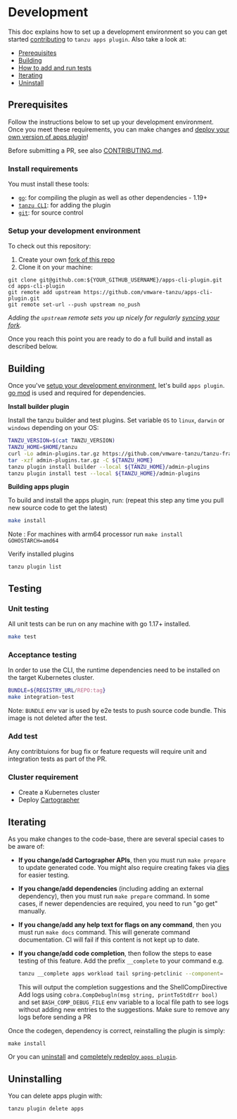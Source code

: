 # Development

This doc explains how to set up a development environment so you can get started
[contributing](CONTRIBUTING.md) to `tanzu apps plugin`. Also
take a look at:

- [Prerequisites](#Prerequisites)
- [Building](#building)
- [How to add and run tests](#testing)
- [Iterating](#iterating)
- [Uninstall](#uninstalling)

## Prerequisites

Follow the instructions below to set up your development environment. Once you
meet these requirements, you can make changes and
[deploy your own version of apps plugin](#starting-apps-plugin)!

Before submitting a PR, see also [CONTRIBUTING.md](./CONTRIBUTING.md).

### Install requirements

You must install these tools:

- [`go`](https://golang.org/doc/install): for compiling the plugin as well as other dependencies - 1.19+
- [`tanzu CLI`](https://github.com/vmware-tanzu/tanzu-framework/blob/main/docs/cli/getting-started.md#install-the-latest-release-of-tanzu-cli): for adding the plugin
- [`git`](https://help.github.com/articles/set-up-git/): for source control

### Setup your development environment
To check out this repository:

1. Create your own
   [fork of this repo](https://docs.github.com/en/get-started/quickstart/fork-a-repo)
1. Clone it on your machine:

```shell
git clone git@github.com:${YOUR_GITHUB_USERNAME}/apps-cli-plugin.git
cd apps-cli-plugin
git remote add upstream https://github.com/vmware-tanzu/apps-cli-plugin.git
git remote set-url --push upstream no_push
```

_Adding the `upstream` remote sets you up nicely for regularly
[syncing your fork](https://help.github.com/articles/syncing-a-fork/)._

Once you reach this point you are ready to do a full build and install as
described below.

## Building
Once you've [setup your development environment](#prerequisites), let's build
`apps plugin`. [go mod](https://github.com/golang/go/wiki/Modules#quick-start) is used and
required for dependencies.

**Install builder plugin**

Install the tanzu builder and test plugins. Set variable `OS` to `linux`, `darwin` or `windows` depending on your OS:

```sh
TANZU_VERSION=$(cat TANZU_VERSION)
TANZU_HOME=$HOME/tanzu
curl -Lo admin-plugins.tar.gz https://github.com/vmware-tanzu/tanzu-framework/releases/download/${TANZU_VERSION}/tanzu-framework-plugins-admin-${OS}-amd64.tar.gz
tar -xzf admin-plugins.tar.gz -C ${TANZU_HOME}
tanzu plugin install builder --local ${TANZU_HOME}/admin-plugins
tanzu plugin install test --local ${TANZU_HOME}/admin-plugins
```

**Building apps plugin**

To build and install the apps plugin, run: (repeat this step any time you pull new source code to get the latest)

```sh
make install
```
Note : For machines with arm64 processor run `make install GOHOSTARCH=amd64`

Verify installed plugins

```
tanzu plugin list
```

## Testing
### Unit testing

All unit tests can be run on any machine with go 1.17+ installed.

```sh
make test
```

### Acceptance testing
In order to use the CLI, the runtime dependencies need to be installed on the target Kubernetes cluster.

```sh
BUNDLE=${REGISTRY_URL/REPO:tag}
make integration-test
```

Note: `BUNDLE` env var is used by e2e tests to push source code bundle. This image is not deleted after the test.

### Add test

Any contribtuions for bug fix or feature requests will require unit and integration tests as part of the PR.

### Cluster requirement
- Create a Kubernetes cluster
- Deploy [Cartographer](https://github.com/vmware-tanzu/cartographer#installation)

## Iterating
As you make changes to the code-base, there are several special cases to be aware
of:

- **If you change/add Cartographer APIs**, then you must run
  `make prepare` to update generated code. You might also require creating fakes via [dies](https://pkg.go.dev/dies.dev/diegen) for easier testing.

- **If you change/add dependencies** (including adding an external dependency),
  then you must run `make prepare` command. In some cases, if newer dependencies are required, you need to run "go get" manually.

- **If you change/add any help text for flags on any command**, then you must run `make docs` command. This will generate command documentation. CI will fail if this content is not kept up to date.

- **If you change/add code completion**, then follow the steps to ease testing of this feature. Add the prefix `__complete` to your command e.g.

  ```sh
  tanzu __complete apps workload tail spring-petclinic --component=
  ```
  
  This will output the completion suggestions and the ShellCompDirective
  Add logs using `cobra.CompDebugln(msg string, printToStdErr bool)` and set `BASH_COMP_DEBUG_FILE` env variable to a local file path to see logs without adding new entries to the suggestions. Make sure to remove any logs before sending a PR

Once the codegen, dependency is correct, reinstalling the
plugin is simply:

```shell
make install
```

Or you can [uninstall](./DEVELOPMENT.md#Uninstalling) and
[completely redeploy `apps plugin`](./DEVELOPMENT.md#starting-apps-plugin).

## Uninstalling
You can delete apps plugin with:

```sh
tanzu plugin delete apps
```

